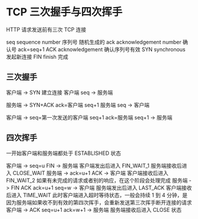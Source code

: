 # TCP 三次握手与四次挥手

HTTP 请求发送前有三次 TCP 连接

seq sequence number 序列号 随机生成的
ack acknowledgement number 确认号 ack=seq+1
ACK acknowledgement 确认序列号有效
SYN synchronous 发起新连接
FIN finish 完成

## 三次握手

客户端 -> SYN 建立连接 客户端 seq -> 服务端

服务端 -> SYN+ACK ack=客户端 seq+1 服务端 seq -> 客户端

客户端 -> seq=第一次发送的客户端 seq+1 ack=服务端 seq+1 -> 服务端

## 四次挥手

一开始客户端和服务端都处于 ESTABLISHED 状态

客户端 -> seq=u FIN -> 服务端 客户端发出后进入 FIN_WAIT_1 服务端接收后进入 CLOSE_WAIT
服务端 -> ack=u+1 ACK -> 客户端 客户端接收后进入 FIN_WAIT_2 如果有未完成的请求或者别的响应，在这个阶段会处理完成
服务端 -> FIN ACK ack=u+1 seq=w -> 客户端 服务端发出后进入 LAST_ACK 客户端接收后进入 TIME_WAIT 此时客户端进入超时等待状态，一般会持续 1 到 4 分钟，是因为服务端如果收不到有效的第四次挥手，会重新发送第三次挥手断开连接的请求
客户端 -> ACK seq=u+1 ack=w+1 -> 服务端 服务端接收后进入 CLOSE 状态

